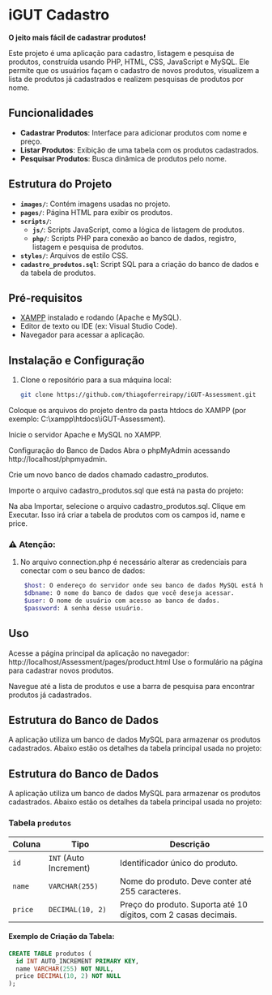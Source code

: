 # iGUT Cadastro

**O jeito mais fácil de cadastrar produtos!**

Este projeto é uma aplicação para cadastro, listagem e pesquisa de produtos, construída usando PHP, HTML, CSS, JavaScript e MySQL. Ele permite que os usuários façam o cadastro de novos produtos, visualizem a lista de produtos já cadastrados e realizem pesquisas de produtos por nome.

## Funcionalidades

- **Cadastrar Produtos**: Interface para adicionar produtos com nome e preço.
- **Listar Produtos**: Exibição de uma tabela com os produtos cadastrados.
- **Pesquisar Produtos**: Busca dinâmica de produtos pelo nome.

## Estrutura do Projeto

- **`images/`**: Contém imagens usadas no projeto.
- **`pages/`**: Página HTML para exibir os produtos.
- **`scripts/`**:
  - **`js/`**: Scripts JavaScript, como a lógica de listagem de produtos.
  - **`php/`**: Scripts PHP para conexão ao banco de dados, registro, listagem e pesquisa de produtos.
- **`styles/`**: Arquivos de estilo CSS.
- **`cadastro_produtos.sql`**: Script SQL para a criação do banco de dados e da tabela de produtos.

## Pré-requisitos

- [XAMPP](https://www.apachefriends.org/index.html) instalado e rodando (Apache e MySQL).
- Editor de texto ou IDE (ex: Visual Studio Code).
- Navegador para acessar a aplicação.

## Instalação e Configuração

1. Clone o repositório para a sua máquina local:
   ```bash
   git clone https://github.com/thiagoferreirapy/iGUT-Assessment.git
Coloque os arquivos do projeto dentro da pasta htdocs do XAMPP (por exemplo: C:\xampp\htdocs\iGUT-Assessment).

Inicie o servidor Apache e MySQL no XAMPP.

Configuração do Banco de Dados
Abra o phpMyAdmin acessando http://localhost/phpmyadmin.

Crie um novo banco de dados chamado cadastro_produtos.

Importe o arquivo cadastro_produtos.sql que está na pasta do projeto:

Na aba Importar, selecione o arquivo cadastro_produtos.sql.
Clique em Executar.
Isso irá criar a tabela de produtos com os campos id, name e price.

### ⚠️ Atenção:
1. No arquivo connection.php é necessário alterar as credenciais para conectar com o seu banco de dados:
   ```bash
    $host: O endereço do servidor onde seu banco de dados MySQL está hospedado (geralmente localhost).
    $dbname: O nome do banco de dados que você deseja acessar.
    $user: O nome de usuário com acesso ao banco de dados.
    $password: A senha desse usuário.


## Uso
Acesse a página principal da aplicação no navegador:
http://localhost/Assessment/pages/product.html
Use o formulário na página para cadastrar novos produtos.

Navegue até a lista de produtos e use a barra de pesquisa para encontrar produtos já cadastrados.

## Estrutura do Banco de Dados

A aplicação utiliza um banco de dados MySQL para armazenar os produtos cadastrados. Abaixo estão os detalhes da tabela principal usada no projeto:

## Estrutura do Banco de Dados

A aplicação utiliza um banco de dados MySQL para armazenar os produtos cadastrados. Abaixo estão os detalhes da tabela principal usada no projeto:

### Tabela `produtos`

| Coluna  | Tipo              | Descrição                                             |
|---------|-------------------|-------------------------------------------------------|
| `id`    | `INT` (Auto Increment) | Identificador único do produto.                     |
| `name`  | `VARCHAR(255)`     | Nome do produto. Deve conter até 255 caracteres.      |
| `price` | `DECIMAL(10, 2)`   | Preço do produto. Suporta até 10 dígitos, com 2 casas decimais. |

#### Exemplo de Criação da Tabela:

  ```sql
  CREATE TABLE produtos (
    id INT AUTO_INCREMENT PRIMARY KEY,
    name VARCHAR(255) NOT NULL,
    price DECIMAL(10, 2) NOT NULL
  );

